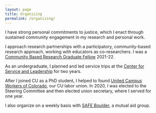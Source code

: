 ```yaml
---
layout: page
title: Organizing
permalink: /organizing/
---
```


I have strong personal commitments to justice, which I enact through sustained community engagement in my research and personal work. 

I approach research partnerships with a participatory, community-based research approach, working with educators as co-researchers. I was a [Community Based Research Graduate Fellow](https://www.colorado.edu/cuengage/graduate-fellowship-community-based-research-0/) 2021-22.

As an undergraduate, I planned and led service trips at the [Center for Service and Leadership](https://leadandserve.sa.ua.edu/) for two years. 

After I joined CU as a PhD student, I helped to found [United Campus Workers of Colorado](https://www.ucwcolorado.org/), our CU labor union. In 2020, I was elected to the Steering Committee and then elected union secretary, where I served for one year. 

I also organize on a weekly basis with [SAFE Boulder](https://safeboulder.org/), a mutual aid group.